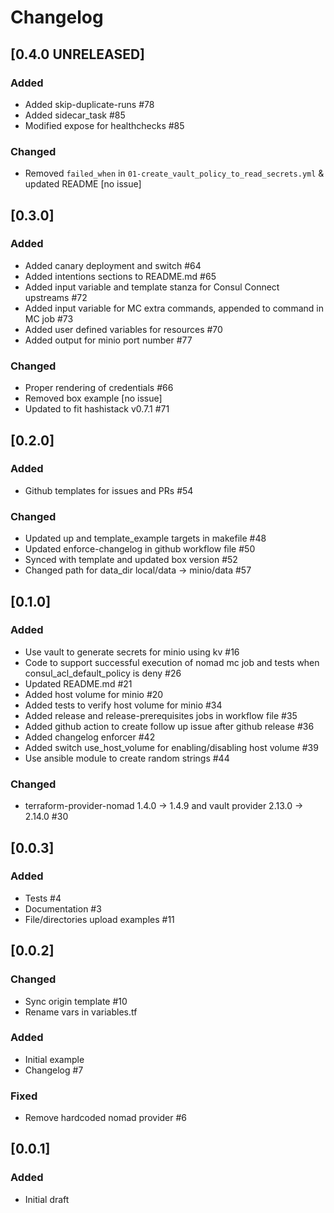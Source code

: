 # Changelog

## [0.4.0 UNRELEASED]

### Added
- Added skip-duplicate-runs #78
- Added sidecar_task #85
- Modified expose for healthchecks #85

### Changed
- Removed `failed_when` in `01-create_vault_policy_to_read_secrets.yml` & updated README [no issue]


## [0.3.0]

### Added
- Added canary deployment and switch #64
- Added intentions sections to README.md #65
- Added input variable and template stanza for Consul Connect upstreams #72
- Added input variable for MC extra commands, appended to command in MC job #73
- Added user defined variables for resources #70
- Added output for minio port number #77

### Changed
- Proper rendering of credentials #66
- Removed box example [no issue]
- Updated to fit hashistack v0.7.1 #71

## [0.2.0]

### Added
- Github templates for issues and PRs #54

### Changed
- Updated up and template_example targets in makefile #48
- Updated enforce-changelog in github workflow file #50
- Synced with template and updated box version #52
- Changed path for data_dir local/data -> minio/data #57

## [0.1.0]

### Added
- Use vault to generate secrets for minio using kv #16
- Code to support successful execution of nomad mc job and tests when consul_acl_default_policy is deny #26
- Updated README.md #21
- Added host volume for minio #20
- Added tests to verify host volume for minio #34
- Added release and release-prerequisites jobs in workflow file #35
- Added github action to create follow up issue after github release #36
- Added changelog enforcer #42
- Added switch use_host_volume for enabling/disabling host volume #39
- Use ansible module to create random strings #44

### Changed
- terraform-provider-nomad 1.4.0 -> 1.4.9 and vault provider 2.13.0 -> 2.14.0 #30

## [0.0.3]

### Added
- Tests #4
- Documentation #3
- File/directories upload examples #11

## [0.0.2]

### Changed
- Sync origin template #10
- Rename vars in variables.tf

### Added
- Initial example
- Changelog #7

### Fixed
- Remove hardcoded nomad provider #6

## [0.0.1]

### Added
- Initial draft
